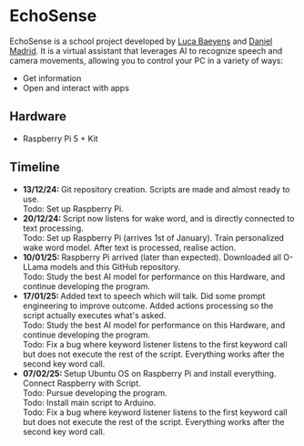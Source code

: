 <h1>EchoSense</h1>

<p>
  EchoSense is a school project developed by <a href='https://lucabae.pages.dev' target='_blank'>Luca Baeyens</a> and <a href='https://madriddaniel.com/' target='_blank'>Daniel Madrid</a>.
  It is a virtual assistant that leverages AI to recognize speech and camera movements, allowing you to control your PC in a variety of ways:
</p>
<ul>
  <li>Get information</li>
  <li>Open and interact with apps</li>
</ul>
<h2>Hardware</h2>
<p>
  <ul>
    <li>
      Raspberry Pi 5 + Kit
    </li>
  </ul>
</p>

<h2>Timeline</h2>
<ul>
  <li>
    <strong>
      13/12/24:
    </strong>
    Git repository creation. Scripts are made and almost ready to use.
    <br>
    Todo: Set up Raspberry Pi.
  </li>
  <li>
    <strong>
      20/12/24:
    </strong>
    Script now listens for wake word, and is directly connected to text processing.
    <br>
    Todo: Set up Raspberry Pi (arrives 1st of January).
    Train personalized wake word model.
    After text is processed, realise action.
  </li>
  <li>
    <strong>
      10/01/25:
    </strong>
    Raspberry Pi arrived (later than expected).
    Downloaded all O-LLama models and this GitHub repository.
    <br>
    Todo: Study the best AI model for performance on this Hardware, and continue developing the program.
  </li>
    <li>
    <strong>
      17/01/25:
    </strong>
    Added text to speech which will talk.
    Did some prompt engineering to improve outcome.
    Added actions processing so the script actually executes what's asked.
    <br>
    Todo: Study the best AI model for performance on this Hardware, and continue developing the program.
    <br/>
    Todo: Fix a bug where keyword listener listens to the first keyword call but does not execute the rest of the script. Everything works after the second key word call.
  </li>

  <li>
    <strong>
      07/02/25:
    </strong>
    Setup Ubuntu OS on Raspberry Pi and install everything.
    Connect Raspberry with Script.
    <br/>
    Todo: Pursue developing the program.
    <br/>
    Todo: Install main script to Arduino.
    <br/>
    Todo: Fix a bug where keyword listener listens to the first keyword call but does not execute the rest of the script. Everything works after the second key word call.
  </li>
</ul>
